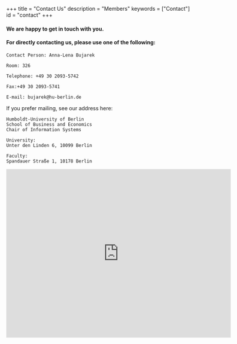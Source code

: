 +++
title = "Contact Us"
description = "Members"
keywords = ["Contact"]
id = "contact"
+++


#### We are happy to get in touch with you.
#### For directly contacting us, please use one of the following:


	Contact Person: Anna-Lena Bujarek
	
	Room: 326 
	
	Telephone: +49 30 2093-5742

	Fax:+49 30 2093-5741

	E-mail: bujarek@hu-berlin.de

	
	

If you prefer mailing, see our address here:

	Humboldt-University of Berlin
	School of Business and Economics
	Chair of Information Systems

	University:
	Unter den Linden 6, 10099 Berlin

	Faculty:
	Spandauer Straße 1, 10178 Berlin




<iframe src="https://www.google.com/maps/embed?pb=!1m18!1m12!1m3!1d2427.6840195716777!2d13.400533030230742!3d52.52105724400215!2m3!1f0!2f0!3f0!3m2!1i1024!2i768!4f13.1!3m3!1m2!1s0x47a851de329b8e7d%3A0xadcc972296da0958!2sWirtschaftswissenschaftliche+Fakult%C3%A4t%2C+Spandauer+Str.+1%2C+10178+Berlin!5e0!3m2!1sde!2sde!4v1515236980447" width="600" height="450" frameborder="0" style="border:0" allowfullscreen></iframe>